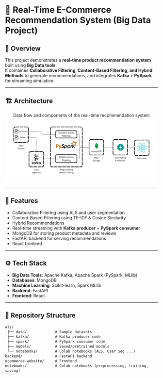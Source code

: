 # 🛒 Real-Time E-Commerce Recommendation System (Big Data Project)

## 📌 Overview
This project demonstrates a **real-time product recommendation system** built using **Big Data tools**.  
It combines **Collaborative Filtering, Content-Based Filtering, and Hybrid Methods** to generate recommendations, and integrates **Kafka + PySpark** for streaming simulation.

---

## 🏗️ Architecture

<!-- ![Architecture Diagram](assets/pipeline.png) -->

<p align="center">
    Data flow and components of the real-time recommendation system
    <img src="assets/pipeline.png" alt="Architecture Diagram" width="650">
</p>

---

## 🚀 Features
- Collaborative Filtering using ALS and user segmentation
- Content-Based Filtering using TF-IDF & Cosine Similarity
- Hybrid Recommendations
- Real-time streaming with **Kafka producer** + **PySpark consumer**
- MongoDB for storing product metadata and reviews
- FastAPI backend for serving recommendations
- React frontend

---

## ⚙️ Tech Stack
- **Big Data Tools**: Apache Kafka, Apache Spark (PySpark, MLlib)
- **Databases**: MongoDB
- **Machine Learning**: Scikit-learn, Spark MLlib
- **Backend**: FastAPI
- **Frontend**: React

---

## 📂 Repository Structure

```
als/
 ├── data/             # Sample datasets  
 ├── kafka/            # Kafka producer code  
 ├── spark/            # PySpark consumer code  
 ├── models/           # Saved/pretrained models   
 └── notebooks/        # Colab notebooks (ALS, User Seg ...)
backend/               # FastAPI backend
ecommerce-website/     # Frontend
notebooks/             # Colab notebooks (preprocessing, training, saving)
```